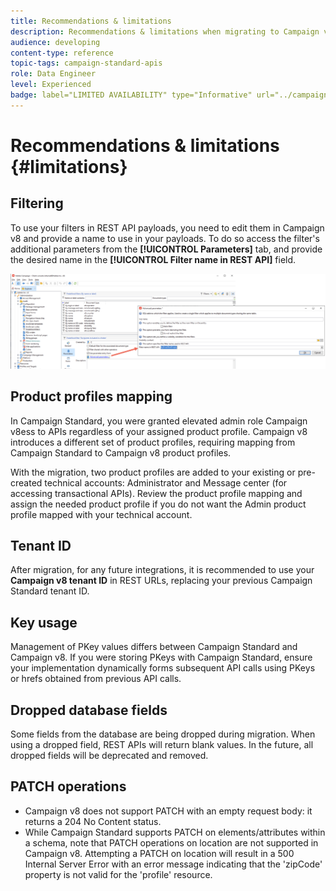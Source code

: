 ```yaml
---
title: Recommendations & limitations
description: Recommendations & limitations when migrating to Campaign v8 REST APIs.
audience: developing
content-type: reference
topic-tags: campaign-standard-apis
role: Data Engineer
level: Experienced
badge: label="LIMITED AVAILABILITY" type="Informative" url="../campaign-standard-migration-home.md" tooltip="Restricted to Campaign Standard migrated users"
---
```

# Recommendations & limitations {#limitations}

## Filtering

To use your filters in REST API payloads, you need to edit them in Campaign v8 and provide a name to use in your payloads. To do so access the filter's additional parameters from the **[!UICONTROL Parameters]** tab, and provide the desired name in the **[!UICONTROL Filter name in REST API]** field.

![](assets/api-filtering.png)

## Product profiles mapping

In Campaign Standard, you were granted elevated admin role Campaign v8ess to APIs regardless of your assigned product profile. Campaign v8 introduces a different set of product profiles, requiring mapping from Campaign Standard to Campaign v8 product profiles.

With the migration, two product profiles are added to your existing or pre-created technical accounts: Administrator and Message center (for accessing transactional APIs). Review the product profile mapping and assign the needed product profile if you do not want the Admin product profile mapped with your technical account.

## Tenant ID

After migration, for any future integrations, it is recommended to use your **Campaign v8 tenant ID** in REST URLs, replacing your previous Campaign Standard tenant ID.

## Key usage

Management of PKey values differs between Campaign Standard and Campaign v8. If you were storing PKeys with Campaign Standard, ensure your implementation dynamically forms subsequent API calls using PKeys or hrefs obtained from previous API calls.

## Dropped database fields

Some fields from the database are being dropped during migration. When using a dropped field, REST APIs will return blank values. In the future, all dropped fields will be deprecated and removed.

<!--= https://wiki.corp.adobe.com/display/MSE/REST+API+Migration+%3A%3A+Profile#RESTAPIMigration::Profile-ProfilefieldspresentinCampaign StandardbutmissinginCampaign v8
on doit les lister ? lesquels sont dropped ou pas ?-->

## PATCH operations

* Campaign v8 does not support PATCH with an empty request body: it returns a 204 No Content status.
* While Campaign Standard supports PATCH on elements/attributes within a schema, note that PATCH operations on location are not supported in Campaign v8. Attempting a PATCH on location will result in a 500 Internal Server Error with an error message indicating that the 'zipCode' property is not valid for the 'profile' resource.
